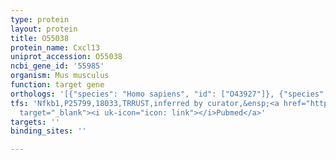 ```yaml
---
type: protein
layout: protein
title: O55038
protein_name: Cxcl13
uniprot_accession: O55038
ncbi_gene_id: '55985'
organism: Mus musculus
function: target gene
orthologs: '[{"species": "Homo sapiens", "id": ["O43927"]}, {"species": "Rattus norvegicus", "id": ["F7F7W7"]}]'
tfs: 'Nfkb1,P25799,18033,TRRUST,inferred by curator,&ensp;<a href="https://www.ncbi.nlm.nih.gov/pubmed/?term=29087512%5Buid%5D+OR+19807029%5Buid%5D"
  target="_blank"><i uk-icon="icon: link"></i>Pubmed</a>'
targets: ''
binding_sites: ''

---
```

